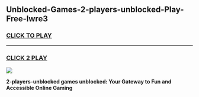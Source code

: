 
## Unblocked-Games-2-players-unblocked-Play-Free-lwre3
<h3>
<a href="https://premium76.site?title=2-players-unblocked&ref=18A">CLICK TO PLAY</a></h3>
<hr>

<h3>
<a href="https://premium76.site?title=2-players-unblocked&ref=18A">CLICK 2 PLAY</a>
  
</h3>

<a href="https://premium76.site?title=2-players-unblocked&ref=18A"><img src="https://clearcache.store/games.png"></a>


**2-players-unblocked games unblocked: Your Gateway to Fun and Accessible Online Gaming**
